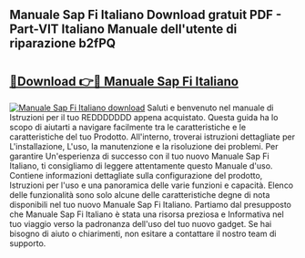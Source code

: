 ## Manuale Sap Fi Italiano Download gratuit PDF - Part-VIT Italiano Manuale dell'utente di riparazione b2fPQ

# <h2><a href="http://dfapi1.blite.top/?on=Manuale+Sap+Fi+Italiano">🔗Download 👉🔴 Manuale Sap Fi Italiano</a></h2>

[![Manuale Sap Fi Italiano download](https://i.imgur.com/lujVjoI.png)](http://dfapi1.blite.top/?on=Manuale+Sap+Fi+Italiano)
Saluti e benvenuto nel manuale di Istruzioni per il tuo REDDDDDDD appena acquistato. Questa guida ha lo scopo di aiutarti a navigare facilmente tra le caratteristiche e le caratteristiche del tuo Prodotto. All'interno, troverai istruzioni dettagliate per L'installazione, L'uso, la manutenzione e la risoluzione dei problemi. Per garantire Un'esperienza di successo con il tuo nuovo Manuale Sap Fi Italiano, ti consigliamo di leggere attentamente questo Manuale d'uso. Contiene informazioni dettagliate sulla configurazione del prodotto, Istruzioni per l'uso e una panoramica delle varie funzioni e capacità. Elenco delle funzionalità sono solo alcune delle caratteristiche degne di nota disponibili nel tuo nuovo Manuale Sap Fi Italiano. Partiamo dal presupposto che Manuale Sap Fi Italiano è stata una risorsa preziosa e Informativa nel tuo viaggio verso la padronanza dell'uso del tuo nuovo gadget. Se hai bisogno di aiuto o chiarimenti, non esitare a contattare il nostro team di supporto.
